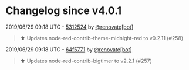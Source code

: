 # Changelog since v4.0.1

2019/06/29 09:18 UTC - [5312524](https://github.com/hassio-addons/addon-node-red/commit/53125243b682929392fa3e162d3374fcadcf9899) by [@renovate[bot]](https://github.com/apps/renovate)
> :arrow_up: Updates node-red-contrib-theme-midnight-red to v0.2.11 (#258) 

2019/06/29 09:18 UTC - [64f5771](https://github.com/hassio-addons/addon-node-red/commit/64f5771adb0a6072121c366b742f2e40e8646f87) by [@renovate[bot]](https://github.com/apps/renovate)
> :arrow_up: Updates node-red-contrib-bigtimer to v2.2.1 (#257) 

